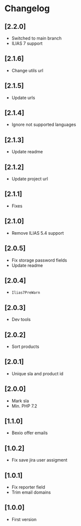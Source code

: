 # Changelog

## [2.2.0]
- Switched to main branch
- ILIAS 7 support

## [2.1.6]
- Change utils url

## [2.1.5]
- Update urls

## [2.1.4]
- Ignore not supported languages

## [2.1.3]
- Update readme

## [2.1.2]
- Update project url

## [2.1.1]
- Fixes

## [2.1.0]
- Remove ILIAS 5.4 support

## [2.0.5]
- Fix storage password fields
- Update readme

## [2.0.4]
- `Ilias7PreWarn`

## [2.0.3]
- Dev tools

## [2.0.2]
- Sort products

## [2.0.1]
- Unique sla and product id

## [2.0.0]
- Mark sla
- Min. PHP 7.2

## [1.1.0]
- Bexio offer emails

## [1.0.2]
- Fix save jira user assigment

## [1.0.1]
- Fix reporter field
- Trim email domains

## [1.0.0]
- First version
